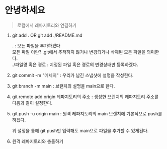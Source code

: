# 안녕하세요
> 로컬에서 레파지토리와 연결하기

1. git add .  OR  git add ./README.md

    . : 모든 파일을 추가하겠다 <br> 
    모든 파일 이란? .git에서 추적하지 않거나 변경되거나 삭제된 모든 파일을 의미한다. <br>
    ./파일명 혹은 경로 : 지정된 파일 혹은 경로의 변경상태만 등록하겠다.

2. git commit -m "메세지" : 우리가 남긴 스냅샷에 설명을 작성한다.

3. git branch -m main : 브랜치의 설명을 main으로 한다.

4. git remote add origin 레파지토리의 주소 : 생성한 브랜치의 레파지토리 주소를 다음과 같이 설정한다.

5. git push -u origin main : 원격 레파지토리의 main 브랜치에 기본적으로 push를 하겠다.

    위 설정을 통해 git push만 입력해도 main으로 파일을 추가할 수 있게된다.

6. 원격 레파지토리와 충돌하기